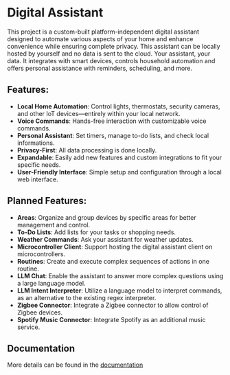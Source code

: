 # Digital Assistant

This project is a custom-built platform-independent digital assistant designed to automate various aspects of your home and enhance convenience while ensuring complete privacy. This assistant can be locally hosted by yourself and no data is sent to the cloud. Your assistant, your data. It integrates with smart devices, controls household automation and offers personal assistance with reminders, scheduling, and more.

## Features:
- **Local Home Automation**: Control lights, thermostats, security cameras, and other IoT devices—entirely within your local network.
- **Voice Commands**: Hands-free interaction with customizable voice commands.
- **Personal Assistant**: Set timers, manage to-do lists, and check local informations.
- **Privacy-First**: All data processing is done locally.
- **Expandable**: Easily add new features and custom integrations to fit your specific needs.
- **User-Friendly Interface**: Simple setup and configuration through a local web interface.

## Planned Features:
- **Areas**: Organize and group devices by specific areas for better management and control.
- **To-Do Lists**: Add lists for your tasks or shopping needs.
- **Weather Commands**: Ask your assistant for weather updates.
- **Microcontroller Client**: Support hosting the digital assistant client on microcontrollers.
- **Routines**: Create and execute complex sequences of actions in one routine.
- **LLM Chat**: Enable the assistant to answer more complex questions using a large language model.
- **LLM Intent Interpreter**: Utilize a language model to interpret commands, as an alternative to the existing regex interpreter.
- **Zigbee Connector**: Integrate a Zigbee connector to allow control of Zigbee devices.
- **Spotify Music Connector**: Integrate Spotify as an additional music service.

## Documentation
More details can be found in the [documentation](https://pals-software.github.io/DigitalAssistant/installation/get-started.html)